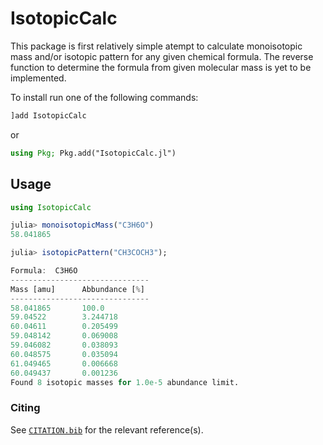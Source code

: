 # IsotopicCalc

<!-- [![Coverage](https://codecov.io/gh/slowbrain/IsotopicCalc.jl/branch/main/graph/badge.svg)](https://codecov.io/gh/slowbrain/IsotopicCalc.jl)
[![PkgEval](https://JuliaCI.github.io/NanosoldierReports/pkgeval_badges/I/IsotopicCalc.svg)](https://JuliaCI.github.io/NanosoldierReports/pkgeval_badges/report.html) -->

This package is first relatively simple atempt to calculate monoisotopic mass and/or isotopic pattern for any given chemical formula. The reverse function to determine the formula from given molecular mass is yet to be implemented.

To install run one of the following commands:
```julia
]add IsotopicCalc
```
or
```julia
using Pkg; Pkg.add("IsotopicCalc.jl")
```

## Usage
```julia
using IsotopicCalc

julia> monoisotopicMass("C3H6O")
58.041865

julia> isotopicPattern("CH3COCH3");

Formula:  C3H6O
-------------------------------
Mass [amu]      Abbundance [%]
-------------------------------
58.041865       100.0
59.04522        3.244718
60.04611        0.205499
59.048142       0.069008
59.046082       0.038093
60.048575       0.035094
61.049465       0.006668
60.049437       0.001236
Found 8 isotopic masses for 1.0e-5 abundance limit.
```

### Citing
See [`CITATION.bib`](CITATION.bib) for the relevant reference(s).
